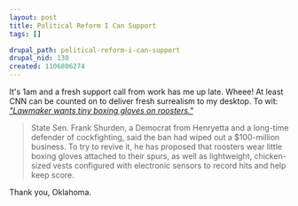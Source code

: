 ```yaml
--- 
layout: post
title: Political Reform I Can Support
tags: []

drupal_path: political-reform-i-can-support
drupal_nid: 130
created: 1106806274
---
```

It's 1am and a fresh support call from work has me up late. Wheee! At least CNN can be counted on to deliver fresh surrealism to my desktop. To wit: <em><a href="http://www.cnn.com/2005/ALLPOLITICS/01/26/coxboxing.reut/index.html">"Lawmaker wants tiny boxing gloves on roosters."</a></em> 

<blockquote>State Sen. Frank Shurden, a Democrat from Henryetta and a long-time defender of cockfighting, said the ban had wiped out a $100-million business.
To try to revive it, he has proposed that roosters wear little boxing gloves attached to their spurs, as well as lightweight, chicken-sized vests configured with electronic sensors to record hits and help keep score.</blockquote>

Thank you, Oklahoma.
